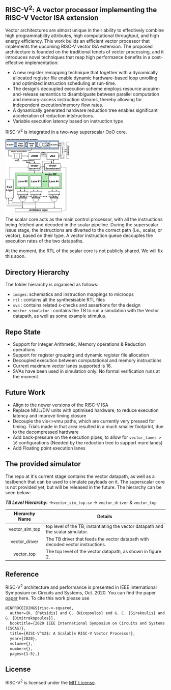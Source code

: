 ## RISC-V<sup>2</sup>: A vector processor implementing the RISC-V Vector ISA extension
Vector architectures are almost unique in their ability to effectively combine high programmability attributes, high computational throughput, and high energy efficiency. This work builds an efficient vector processor that implements the upcoming RISC-V vector ISA extension. The proposed architecture is founded on the traditional tenets of vector processing, and it introduces novel techniques that reap high performance benefits in a cost-effective implementation: 

- A new register remapping technique that together with a dynamically allocated register file enable dynamic hardware-based loop unrolling 
and optimized instruction scheduling at run-time.
- The design’s decoupled execution scheme employs resource acquire-and-release semantics to disambiguate between parallel computation and memory-access 
instruction streams, thereby allowing for independent execution/memory flow rates.
- A dynamically generated hardware reduction tree enables significant acceleration of reduction intstructions.
- Variable execution latency based on instruction type

RISC-V<sup>2</sup> is integrated in a two-way superscalar OoO core. 

<img align="center" src="images/core_ppln.png" width="40%"> 

The scalar core acts as the main control processor, with all the instructions being fetched and decoded in the scalar pipeline.
During the superscalar issue stage, the instructions are diverted to the correct path (i.e., scalar, or vector), based on their type. 
A vector instruction queue decouples the execution rates of the two datapaths. 

At the moment, the RTL of the scalar core is not publicly shared. We will fix this soon.

## Directory Hierarchy

The folder hierarchy is organised as follows:
- `images`: schematics and instruction mappings to microops
- `rtl` : contains all the synthesisable RTL files
- `sva` : contains related x-checks and assertions for the design
- `vector_simulator` : contains the TB to run a simulation with the Vector datapath, as well as some example stimulus.

## Repo State

- Support for Integer Arithmetic, Memory operations & Reduction operations
- Support for register grouping and dynamic register file allocation
- Decoupled execution between computational and memory instructions
- Current maximum vector lanes supported is 16.
- SVAs have been used in simulation only. No formal verification runs at the moment.

## Future Work
- Align to the newer versions of the RISC-V ISA 
- Replace MUL/DIV units with optimised hardware, to reduce execution latency and improve timing closure
- Decouple the vis<>vmu paths, which are currently very pressed for timing. Trials made in that area resulted in a much smaller footprint, due to the decompressed hardware
- Add back-pressure on the execution pipes, to allow for `vector_lanes > 16` configurations (Needed by the reduction tree to support more lanes)
- Add Floating point execution lanes

## The provided simulator
The repo at it's current stage contains the vector datapath, as well as a testbench that can be used to simulate payloads on it. The superscalar core is not provided yet, but will be released in the future. The hierarchy can be seen below:

_**TB Level Hierarchy:**_
->`vector_sim_top.sv` -> `vector_driver` & `vector_top`

|  Hierarchy Name  | Details                                                                                             |
|:----------------:|-----------------------------------------------------------------------------------------------------|
| vector_sim_top   | top level of the TB, instantiating the vector datapath and the scalar simulator. |
| vector_driver    | The TB driver that feeds the vector datapath with decoded vector instructions. |
| vector_top       | The top level of the vector datapath, as shown in figure 2. |

## Reference
RISC-V<sup>2</sup> architecture and performance is presented in
IEEE International Symposium on Circuits and Systems, Oct. 2020. You can find the paper
[paper](https://ieeexplore.ieee.org/document/9181071) here.
To cite this work please use
```
@INPROCEEDINGS{risc-v-squared,
  author={K. {Patsidis} and C. {Nicopoulos} and G. C. {Sirakoulis} and G. {Dimitrakopoulos}},
  booktitle={2020 IEEE International Symposium on Circuits and Systems (ISCAS)}, 
  title={RISC-V^$2$: A Scalable RISC-V Vector Processor}, 
  year={2020},
  volume={},
  number={},
  pages={1-5},}
```


## License
RISC-V<sup>2</sup> is licensed under the [MIT License](./LICENSE).
